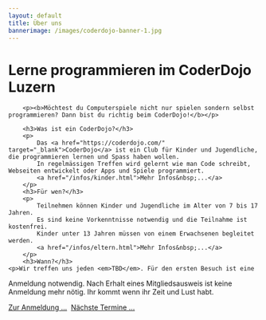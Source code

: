 ```yaml
---
layout: default
title: Über uns
bannerimage: /images/coderdojo-banner-1.jpg
---
```


<div class="row">
	<div class="col-md-8">
		<h1>Lerne programmieren im CoderDojo Luzern</h1>

		<p><b>Möchtest du Computerspiele nicht nur spielen sondern selbst programmieren? Dann bist du richtig beim CoderDojo!</b></p>

		<h3>Was ist ein CoderDojo?</h3>
		<p>
			Das <a href="https://coderdojo.com/" target="_blank">CoderDojo</a> ist ein Club für Kinder und Jugendliche, die programmieren lernen und Spass haben wollen.
			In regelmässigen Treffen wird gelernt wie man Code schreibt, Webseiten entwickelt oder Apps und Spiele programmiert.
            <a href="/infos/kinder.html">Mehr Infos&nbsp;...</a>
		</p>
		<h3>Für wen?</h3>
		<p>
			Teilnehmen können Kinder und Jugendliche im Alter von 7 bis 17 Jahren.
			Es sind keine Vorkenntnisse notwendig und die Teilnahme ist kostenfrei.
			Kinder unter 13 Jahren müssen von einem Erwachsenen begleitet werden.
            <a href="/infos/eltern.html">Mehr Infos&nbsp;...</a>
		</p>
		<h3>Wann?</h3>
    <p>Wir treffen uns jeden <em>TBD</em>. Für den ersten Besuch ist eine
Anmeldung notwendig. Nach Erhalt eines Mitgliedsausweis ist keine Anmeldung mehr nötig. Ihr kommt wenn ihr
Zeit und Lust habt.</p>
<p class="text-center">
  <a class="btn btn-material-luzern-blue" href="/anmeldung.html">Zur Anmeldung&nbsp;...</a>&nbsp;
  <a class="btn btn-material-luzern-blue" href="/termine.html">Nächste Termine&nbsp;...</a>
</p>
	</div>
</div>
